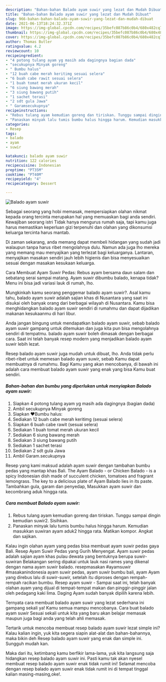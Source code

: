 ```yaml
---
description: "Bahan-bahan Balado ayam suwir yang lezat dan Mudah Dibuat"
title: "Bahan-bahan Balado ayam suwir yang lezat dan Mudah Dibuat"
slug: 966-bahan-bahan-balado-ayam-suwir-yang-lezat-dan-mudah-dibuat
date: 2021-06-13T18:24:32.371Z
image: https://img-global.cpcdn.com/recipes/35befc087b86c0b4/680x482cq70/balado-ayam-suwir-foto-resep-utama.jpg
thumbnail: https://img-global.cpcdn.com/recipes/35befc087b86c0b4/680x482cq70/balado-ayam-suwir-foto-resep-utama.jpg
cover: https://img-global.cpcdn.com/recipes/35befc087b86c0b4/680x482cq70/balado-ayam-suwir-foto-resep-utama.jpg
author: Thomas Butler
ratingvalue: 4.2
reviewcount: 10
recipeingredient:
- "4 potong tulang ayam yg masih ada dagingnya bagian dada"
- "secukupnya Minyak goreng"
- " Bumbu halus"
- "12 buah cabe merah keritimg sesuai selera"
- "6 buah cabe rawit sesuai selera"
- "1 buah tomat merah ukuran kecil"
- "6 siung bawang merah"
- "3 siung bawang putih"
- "1 sachet terasi"
- "2 sdt gula Jawa"
- " Garamsecukupnya"
recipeinstructions:
- "Rebus tulang ayam kemudian goreng dan tiriskan. Tunggu sampai dingin kemudian suwir2. Sisihkan."
- "Panaskan minyak lalu tumis bumbu halus hingga harum. Kemudian masukkan suwiran ayam aduk2 hingga rata. Matikan kompor. Angkat dan sajikan."
categories:
- Resep
tags:
- balado
- ayam
- suwir

katakunci: balado ayam suwir 
nutrition: 122 calories
recipecuisine: Indonesian
preptime: "PT35M"
cooktime: "PT40M"
recipeyield: "4"
recipecategory: Dessert

---
```



![Balado ayam suwir](https://img-global.cpcdn.com/recipes/35befc087b86c0b4/680x482cq70/balado-ayam-suwir-foto-resep-utama.jpg)

Sebagai seorang yang hobi memasak, mempersiapkan olahan nikmat kepada orang tercinta merupakan hal yang memuaskan bagi anda sendiri. Kewajiban seorang istri Tidak hanya mengurus rumah saja, tapi kamu juga harus memastikan keperluan gizi terpenuhi dan olahan yang dikonsumsi keluarga tercinta harus mantab.

Di zaman  sekarang, anda memang dapat membeli hidangan yang sudah jadi walaupun tanpa harus ribet mengolahnya dulu. Namun ada juga lho mereka yang memang mau menyajikan yang terlezat bagi keluarganya. Lantaran, menyajikan masakan sendiri jauh lebih higienis dan bisa menyesuaikan sesuai dengan masakan kesukaan keluarga. 

Cara Membuat Ayam Suwir Pedas: Rebus ayam bersama daun salam dan sebatang serai sampai matang. Ayam suwir dibumbu balado, kenapa tidak? Menu ini bisa jadi variasi lauk di rumah, lho.

Mungkinkah kamu seorang penggemar balado ayam suwir?. Asal kamu tahu, balado ayam suwir adalah sajian khas di Nusantara yang saat ini disukai oleh banyak orang dari berbagai wilayah di Nusantara. Kamu bisa menghidangkan balado ayam suwir sendiri di rumahmu dan dapat dijadikan makanan kesukaanmu di hari libur.

Anda jangan bingung untuk mendapatkan balado ayam suwir, sebab balado ayam suwir gampang untuk ditemukan dan juga kita pun bisa mengolahnya sendiri di tempatmu. balado ayam suwir boleh dimasak dengan berbagai cara. Saat ini telah banyak resep modern yang menjadikan balado ayam suwir lebih lezat.

Resep balado ayam suwir juga mudah untuk dibuat, lho. Anda tidak perlu ribet-ribet untuk memesan balado ayam suwir, sebab Kamu dapat membuatnya di rumahmu. Bagi Kamu yang akan mencobanya, di bawah ini adalah cara membuat balado ayam suwir yang enak yang bisa Kamu buat sendiri.

<!--inarticleads1-->

##### Bahan-bahan dan bumbu yang diperlukan untuk menyiapkan Balado ayam suwir:

1. Siapkan 4 potong tulang ayam yg masih ada dagingnya (bagian dada)
1. Ambil secukupnya Minyak goreng
1. Siapkan  ❤️Bumbu halus:
1. Sediakan 12 buah cabe merah keritimg (sesuai selera)
1. Siapkan 6 buah cabe rawit (sesuai selera)
1. Sediakan 1 buah tomat merah ukuran kecil
1. Sediakan 6 siung bawang merah
1. Sediakan 3 siung bawang putih
1. Sediakan 1 sachet terasi
1. Sediakan 2 sdt gula Jawa
1. Ambil  Garam.secukupnya


Resep yang kami maksud adalah ayam suwir dengan tambahan bumbu pedas yang mantap khas Bali. The Ayam Balado - or Chicken Balado - is a spicy Indonesian dish made of succulent chicken, tomatoes and fragrant lemongrass. The key to a delicious plate of Ayam Balado lies in its paste. Tambahkan gula, garam dan penyedap, Masukkan ayam suwir dan kecombrang aduk hingga rata. 

<!--inarticleads2-->

##### Cara membuat Balado ayam suwir:

1. Rebus tulang ayam kemudian goreng dan tiriskan. Tunggu sampai dingin kemudian suwir2. Sisihkan.
1. Panaskan minyak lalu tumis bumbu halus hingga harum. Kemudian masukkan suwiran ayam aduk2 hingga rata. Matikan kompor. Angkat dan sajikan.


Kalau ingin olahan ayam yang pedas bisa membuat ayam suwir pedas gaya Bali. Resep Ayam Suwir Pedas yang Gurih Menyengat. Ayam suwir pedas adalah sajian ayam khas pulau dewata yang bentuknya berupa suwir-suwiran Belakangan sering dipakai untuk lauk nasi rames yang dikenal dengan nama ayam suwir balado. resepmasakan #ayamsuwir #masakanindonesia ayam suwir pedas, ayam suwir bumbu bali, ayam Ayam yang direbus lalu di suwir-suwir, setelah itu diproses dengan rempah-rempah racikan bumbu. Resep ayam suwir - Sampai saat ini, telah banyak olahan ayam yang dijual di tempat-tempat makan dan pinggir-pinggir jalan oleh pedagang kaki lima. Daging Ayam sudah banyak dipilih karena lebih. 

Ternyata cara membuat balado ayam suwir yang lezat sederhana ini gampang sekali ya! Kamu semua mampu mencobanya. Cara buat balado ayam suwir Sesuai sekali untuk kita yang baru akan belajar memasak maupun juga bagi anda yang telah ahli memasak.

Tertarik untuk mencoba membuat resep balado ayam suwir lezat simple ini? Kalau kalian ingin, yuk kita segera siapin alat-alat dan bahan-bahannya, maka bikin deh Resep balado ayam suwir yang enak dan simple ini. Sungguh mudah kan. 

Maka dari itu, ketimbang kamu berfikir lama-lama, yuk kita langsung saja hidangkan resep balado ayam suwir ini. Pasti kamu tak akan nyesel membuat resep balado ayam suwir enak tidak rumit ini! Selamat mencoba dengan resep balado ayam suwir enak tidak rumit ini di tempat tinggal kalian masing-masing,oke!.

